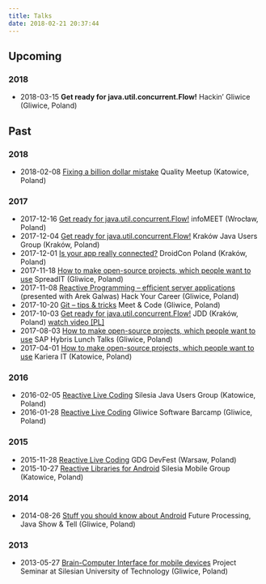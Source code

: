 ```yaml
---
title: Talks
date: 2018-02-21 20:37:44
---
```


Upcoming
--------

### 2018

*   2018-03-15 **Get ready for java.util.concurrent.Flow!** Hackin’ Gliwice (Gliwice, Poland)

Past
----

### 2018

*   2018-02-08 [Fixing a billion dollar mistake](https://speakerdeck.com/pwittchen/fixing-a-billion-dollar-mistake) Quality Meetup (Katowice, Poland)

### 2017

*   2017-12-16 [Get ready for java.util.concurrent.Flow!](https://speakerdeck.com/pwittchen/get-ready-for-java-dot-util-dot-concurrent-dot-flow) infoMEET (Wrocław, Poland)
*   2017-12-04 [Get ready for java.util.concurrent.Flow!](https://speakerdeck.com/pwittchen/get-ready-for-java-dot-util-dot-concurrent-dot-flow) Kraków Java Users Group (Kraków, Poland)
*   2017-12-01 [Is your app really connected?](https://speakerdeck.com/pwittchen/is-your-app-really-connected) DroidCon Poland (Kraków, Poland)
*   2017-11-18 [How to make open-source projects, which people want to use](https://speakerdeck.com/pwittchen/how-to-make-open-source-projects-which-people-want-to-use) SpreadIT (Gliwice, Poland)
*   2017-11-08 [Reactive Programming – efficient server applications](https://speakerdeck.com/pwittchen/reactive-programming-efficient-server-applications) (presented with Arek Galwas) Hack Your Career (Gliwice, Poland)
*   2017-10-20 [Git – tips & tricks](https://speakerdeck.com/pwittchen/git-tips-and-tricks) Meet & Code (Gliwice, Poland)
*   2017-10-03 [Get ready for java.util.concurrent.Flow!](https://speakerdeck.com/pwittchen/get-ready-for-java-dot-util-dot-concurrent-dot-flow) JDD (Kraków, Poland) [watch video [PL]](https://www.youtube.com/watch?v=dO3J4q9uAHg)
*   2017-08-03 [How to make open-source projects, which people want to use](https://speakerdeck.com/pwittchen/how-to-make-open-source-projects-which-people-want-to-use) SAP Hybris Lunch Talks (Gliwice, Poland)
*   2017-04-01 [How to make open-source projects, which people want to use](https://speakerdeck.com/pwittchen/how-to-make-open-source-projects-which-people-want-to-use) Kariera IT (Katowice, Poland)

### 2016

*   2016-02-05 [Reactive Live Coding](https://speakerdeck.com/pwittchen/reactive-live-coding) Silesia Java Users Group (Katowice, Poland)
*   2016-01-28 [Reactive Live Coding](https://speakerdeck.com/pwittchen/reactive-live-coding) Gliwice Software Barcamp (Gliwice, Poland)

### 2015

*   2015-11-28 [Reactive Live Coding](https://speakerdeck.com/pwittchen/reactive-live-coding) GDG DevFest (Warsaw, Poland)
*   2015-10-27 [Reactive Libraries for Android](https://speakerdeck.com/pwittchen/reactive-libraries-for-android) Silesia Mobile Group (Katowice, Poland)

### 2014

*   2014-08-26 [Stuff you should know about Android](http://slides.com/piotrwittchen/stuff-you-should-know-about-android) Future Processing, Java Show & Tell (Gliwice, Poland)

### 2013

*   2013-05-27 [Brain-Computer Interface for mobile devices](http://slides.com/piotrwittchen/brain-computer-interface-for-mobile-devices) Project Seminar at Silesian University of Technology (Gliwice, Poland)
